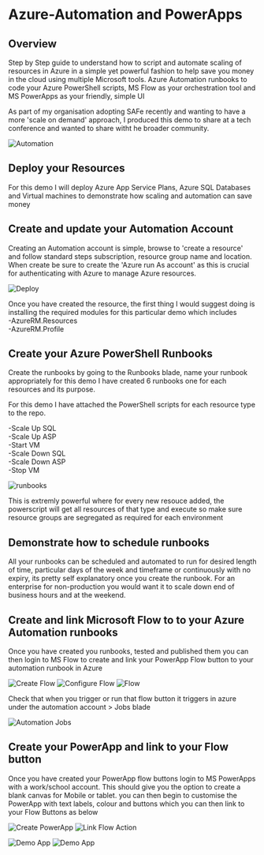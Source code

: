 # Azure-Automation and PowerApps

## Overview
Step by Step guide to understand how to script and automate scaling of resources in Azure in a simple yet powerful fashion to help save you money in the cloud using multiple Microsoft tools. Azure Automation runbooks to code your Azure PowerShell scripts, MS Flow as your orchestration tool and MS PowerApps as your friendly, simple UI

As part of my organisation adopting SAFe recently and wanting to have a more 'scale on demand' approach, I produced this demo to share at a tech conference and wanted to share witht he broader community.

![Automation](http://www.etsolutionsau.com/images/github/automation.jpg)


## Deploy your Resources
For this demo I will deploy Azure App Service Plans, Azure SQL Databases and Virtual machines to demonstrate how scaling and automation can save money



## Create and update your Automation Account

Creating an Automation account is simple, browse to 'create a resource' and follow standard steps subscription, resource group name and location.  When create be sure to create the 'Azure run As account' as this is crucial for authenticating with Azure to manage Azure resources.

![Deploy](http://www.etsolutionsau.com/images/github/createrunbook.jpg)

Once you have created the resource, the first thing I would suggest doing is installing the required modules for this particular demo which includes  
-AzureRM.Resources  
-AzureRM.Profile  

## Create your Azure PowerShell Runbooks

Create the runbooks by going to the Runbooks blade, name your runbook appropriately for this demo I have created 6 runbooks one for each resources and its purpose.  
  
For this demo I have attached the PowerShell scripts for each resource type to the repo.
  
-Scale Up SQL  
-Scale Up ASP  
-Start VM  
-Scale Down SQL  
-Scale Down ASP  
-Stop VM  

![runbooks](http://www.etsolutionsau.com/images/github/runbooks.jpg)

This is extremly powerful where for every new resouce added, the powerscript will get all resources of that type and execute so make sure resource groups are segregated as required for each environment

## Demonstrate how to schedule runbooks 

All your runbooks can be scheduled and automated to run for desired length of time, particular days of the week and timeframe or continuously with no expiry, its pretty self explanatory once you create the runbook. For an enterprise for non-production you would want it to scale down end of business hours and at the weekend.

## Create and link Microsoft Flow to to your Azure Automation runbooks

Once you have created you runbooks, tested and published them you can then login to MS Flow to create and link your PowerApp Flow button to your automation runbook in Azure

![Create Flow](http://www.etsolutionsau.com/images/github/createflow.jpg)
![Configure Flow](http://www.etsolutionsau.com/images/github/configureflow.jpg)
![Flow](http://www.etsolutionsau.com/images/github/flow.jpg)

Check that when you trigger or run that flow button it triggers in azure under the automation account > Jobs blade

![Automation Jobs](http://www.etsolutionsau.com/images/github/jobsrun.jpg)

## Create your PowerApp and link to your Flow button

Once you have created your PowerApp flow buttons login to MS PowerApps with a work/school account. This should give you the option to create a blank canvas for Mobile or tablet. you can then begin to customise the PowerApp with text labels, colour and buttons which you can then link to your Flow Buttons as below

![Create PowerApp](http://www.etsolutionsau.com/images/github/createpowerapp.jpg)
![Link Flow Action](http://www.etsolutionsau.com/images/github/linkactionflow.jpg)

![Demo App](http://www.etsolutionsau.com/images/github/powerappcopy.jpg)
![Demo App](http://www.etsolutionsau.com/images/github/powerapp2copy.jpg)

